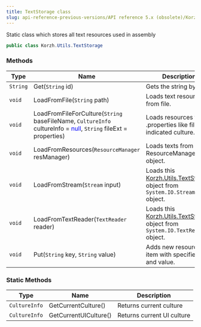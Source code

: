 ```yaml
---
title: TextStorage class
slug: api-reference-previous-versions/API reference 5.x (obsolete)/Korzh.Utils namespace/textstorage-class
---
```



Static class which stores all text resources used in assembly
```csharp
public class Korzh.Utils.TextStorage

```

### Methods

| Type | Name | Description | 
| --- | --- | --- | 
| `String` | Get(`String` id) | Gets the string by its ID | 
| `void` | LoadFromFile(`String` path) | Loads text resources from file. | 
| `void` | LoadFromFileForCulture(`String` baseFileName, `CultureInfo` cultureInfo = <span style='color: blue'>null</span>, `String` fileExt = properties) | Loads resources from .properties like file for indicated culture. | 
| `void` | LoadFromResources(`ResourceManager` resManager) | Loads texts from ResourceManager object. | 
| `void` | LoadFromStream(`Stream` input) | Loads this [Korzh.Utils.TextStorage](/api-reference-5x/korzh-utils-namespace/textstorage-class) object from `System.IO.Stream` object. | 
| `void` | LoadFromTextReader(`TextReader` reader) | Loads this [Korzh.Utils.TextStorage](/api-reference-5x/korzh-utils-namespace/textstorage-class) object from `System.IO.TextReader` object. | 
| `void` | Put(`String` key, `String` value) | Adds new resource item with specified key and value. | 


### Static Methods

| Type | Name | Description | 
| --- | --- | --- | 
| `CultureInfo` | GetCurrentCulture() | Returns current culture | 
| `CultureInfo` | GetCurrentUICulture() | Returns current UI culture |